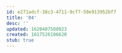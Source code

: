 ```yaml
---
id: e271adcf-38c3-4711-9cf7-59e913952bf7
title: '04'
desc: ''
updated: 1620407508923
created: 1617526106620
stub: true
---
```

